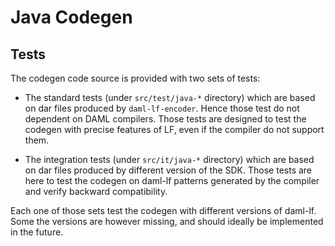 Java Codegen
============

Tests
-----

The codegen code source is provided with two sets of tests: 

- The standard tests (under ``src/test/java-*`` directory) which are based on 
  dar files produced by ``daml-lf-encoder``. Hence those test do not 
  dependent on DAML compilers. Those tests are designed to test the codegen 
  with precise features of LF, even if the compiler do not support them.
  
- The integration tests (under ``src/it/java-*`` directory) which are based on 
  dar files produced by different version of the SDK. Those tests are here to 
  test the codegen on daml-lf patterns generated by the compiler and verify 
  backward compatibility.
  
Each one of those sets test the codegen with different versions of daml-lf. 
Some the versions are however missing, and should ideally be implemented in the 
future. 